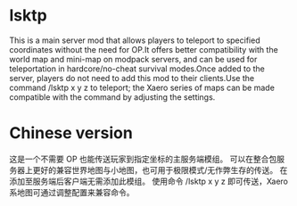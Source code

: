 # lsktp
This is a main server mod that allows players to teleport to specified coordinates without the need for OP.It offers better compatibility with the world map and mini-map on modpack servers, and can be used for teleportation in hardcore/no-cheat survival modes.Once added to the server, players do not need to add this mod to their clients.Use the command /lsktp x y z to teleport; the Xaero series of maps can be made compatible with the command by adjusting the settings.

# Chinese version
这是一个不需要 OP 也能传送玩家到指定坐标的主服务端模组。
可以在整合包服务器上更好的兼容世界地图与小地图，也可用于极限模式/无作弊生存的传送。
在添加至服务端后客户端无需添加此模组。
使用命令 /lsktp x y z 即可传送，Xaero 系地图可通过调整配置来兼容命令。
